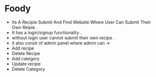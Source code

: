 # Foody
- Its A Recipie Submit And Find Website Where User Can Submit Their Own Reipie .
- It has a login/signup functionality .
- without login user cannot submit their own recipe .
-  it also consit of admin panel where admin can ->
-   Add recipe
-   Delete Recipe
-   Add category
-   Update recipe
-   Delete Category
